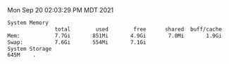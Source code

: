 Mon Sep 20 02:03:29 PM MDT 2021
```bash
System Memory
               total        used        free      shared  buff/cache   available
Mem:           7.7Gi       851Mi       4.9Gi       7.0Mi       1.9Gi       6.5Gi
Swap:          7.6Gi       554Mi       7.1Gi
System Storage
645M	.
```
